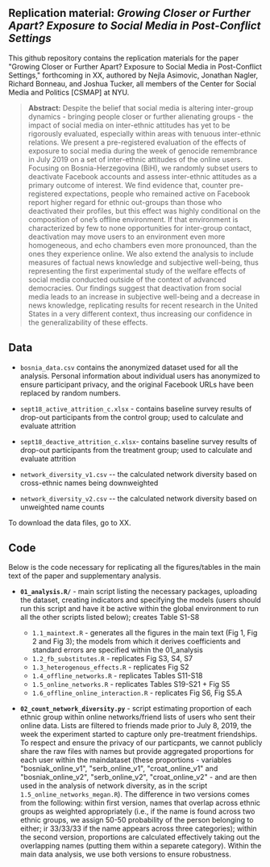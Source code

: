 Replication material: _Growing Closer or Further Apart? Exposure to Social Media in Post-Conflict Settings_
--------------

This github repository contains the replication materials for the paper "Growing Closer or Further Apart? Exposure to Social Media in Post-Conflict Settings," forthcoming in XX, authored by Nejla Asimovic, Jonathan Nagler, Richard Bonneau, and Joshua Tucker, all members of the Center for Social Media and Politics [CSMAP] at NYU.


> __Abstract:__
Despite the belief that social media is altering inter-group dynamics - bringing people closer or further alienating groups - the impact of social media on inter-ethnic attitudes has yet to be rigorously evaluated, especially within areas with tenuous inter-ethnic relations. We present a pre-registered evaluation of the effects of exposure to social media during the
week of genocide remembrance in July 2019 on a set of inter-ethnic attitudes of
the online users. Focusing on Bosnia-Herzegovina (BiH), we randomly subset users to deactivate
Facebook accounts and assess inter-ethnic attitudes as a primary
outcome of interest. We find evidence that, counter pre-registered expectations, people who remained active on Facebook report higher regard for ethnic out-groups than those who deactivated their profiles, but this effect was highly conditional on the composition of one’s offline environment. If that environment is characterized by few to none opportunities for inter-group contact, deactivation may move users to an environment even more homogeneous, and echo chambers even more pronounced, than the ones they experience online. We also extend the analysis to include measures of factual news knowledge and subjective well-being, thus representing the first experimental study of the welfare effects of social media conducted outside of the context of advanced democracies. Our findings suggest that deactivation from social media leads to an increase in subjective well-being and a decrease in news knowledge, replicating results for recent research in the United States in a very different context, thus increasing our confidence in the generalizability of these effects. 

## Data

- `bosnia_data.csv` contains the anonymized dataset used for all the analysis. Personal information about individual users has anonymized to ensure participant privacy, and the original Facebook URLs have been replaced by random numbers. 

- `sept18_active_attrition_c.xlsx` - contains baseline survey results of drop-out participants from the control group; used to calculate and evaluate attrition 
- `sept18_deactive_attrition_c.xlsx`- contains baseline survey results of drop-out participants from the treatment group; used to calculate and evaluate attrition  
 - `network_diversity_v1.csv` -- the calculated network diversity based on cross-ethnic names being downweighted 
 - `network_diversity_v2.csv` -- the calculated network diversity based on unweighted name counts

To download the data files, go to XX.


## Code
Below is the code necessary for replicating all the figures/tables in the main text of the paper and supplementary analysis.

- **`01_analysis.R/`** - main script listing the necessary packages, uploading the dataset, creating indicators and specifying the models (users should run this script and have it be active within the global environment to run all the other scripts listed below); creates Table S1-S8
	* `1.1_maintext.R` - generates all the figures in the main text (Fig 1, Fig 2 and Fig 3); the models from which it derives coefficients and standard errors are specified within the 01_analysis
	* `1.2_fb_substitutes.R` - replicates Fig S3, S4, S7
	* `1.3_heterogenous_effects.R` - replicates Fig S2
	* `1.4_offline_networks.R` - replicates Tables S11-S18
	* `1.5_online_networks.R` - replicates Tables S19-S21 + Fig S5
	* `1.6_offline_online_interaction.R` - replicates Fig S6, Fig S5.A
		
-  **`02_count_network_diversity.py`** - script estimating proportion of each ethnic group within online networks/friend lists of users who sent their online data. Lists are filtered to friends made prior to July 8, 2019, the week the experiment started to capture only pre-treatment friendships. To respect and ensure the privacy of our particpants, we cannot publicly share the raw files with names but provide aggregated proportions for each user within the maindataset (these proportions - variables "bosniak_online_v1", "serb_online_v1", "croat_online_v1" and "bosniak_online_v2", "serb_online_v2", "croat_online_v2" - and are then used in the analysis of network diversity, as in the script `1.5_online_networks_megan.R`). The difference in two versions comes from the following: within first version, names that overlap across ethnic groups as weighted appropriately (i.e., if the name is found across two ethnic groups, we assign 50-50 probability of the person belonging to either; ir 33/33/33 if the name appears across three categories); within the second version, proportions are calculated effectively taking out the overlapping names (putting them within a separete category). Within the main data analysis, we use both versions to ensure robustness. 










